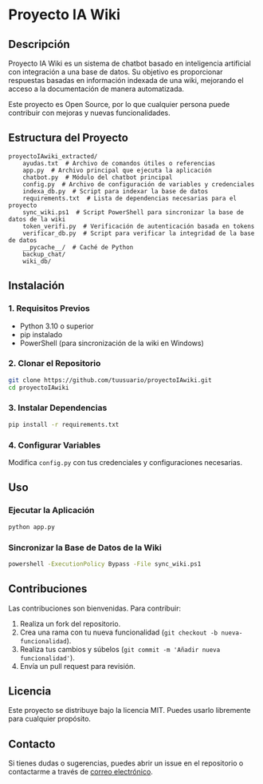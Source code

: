 # Proyecto IA Wiki

## Descripción

Proyecto IA Wiki es un sistema de chatbot basado en inteligencia artificial con integración a una base de datos. Su objetivo es proporcionar respuestas basadas en información indexada de una wiki, mejorando el acceso a la documentación de manera automatizada.

Este proyecto es Open Source, por lo que cualquier persona puede contribuir con mejoras y nuevas funcionalidades.

## Estructura del Proyecto

```
proyectoIAwiki_extracted/
    ayudas.txt  # Archivo de comandos útiles o referencias
    app.py  # Archivo principal que ejecuta la aplicación
    chatbot.py  # Módulo del chatbot principal
    config.py  # Archivo de configuración de variables y credenciales
    indexa_db.py  # Script para indexar la base de datos
    requirements.txt  # Lista de dependencias necesarias para el proyecto
    sync_wiki.ps1  # Script PowerShell para sincronizar la base de datos de la wiki
    token_verifi.py  # Verificación de autenticación basada en tokens
    verificar_db.py  # Script para verificar la integridad de la base de datos
    __pycache__/  # Caché de Python
    backup_chat/
    wiki_db/
```

## Instalación

### 1. Requisitos Previos
- Python 3.10 o superior
- pip instalado
- PowerShell (para sincronización de la wiki en Windows)

### 2. Clonar el Repositorio
```sh
git clone https://github.com/tuusuario/proyectoIAwiki.git
cd proyectoIAwiki
```

### 3. Instalar Dependencias
```sh
pip install -r requirements.txt
```

### 4. Configurar Variables
Modifica `config.py` con tus credenciales y configuraciones necesarias.

## Uso

### Ejecutar la Aplicación
```sh
python app.py
```

### Sincronizar la Base de Datos de la Wiki
```sh
powershell -ExecutionPolicy Bypass -File sync_wiki.ps1
```

## Contribuciones

Las contribuciones son bienvenidas. Para contribuir:
1. Realiza un fork del repositorio.
2. Crea una rama con tu nueva funcionalidad (`git checkout -b nueva-funcionalidad`).
3. Realiza tus cambios y súbelos (`git commit -m 'Añadir nueva funcionalidad'`).
4. Envía un pull request para revisión.

## Licencia

Este proyecto se distribuye bajo la licencia MIT. Puedes usarlo libremente para cualquier propósito.

## Contacto

Si tienes dudas o sugerencias, puedes abrir un issue en el repositorio o contactarme a través de [correo electrónico](polosoft1@gmail.com).


